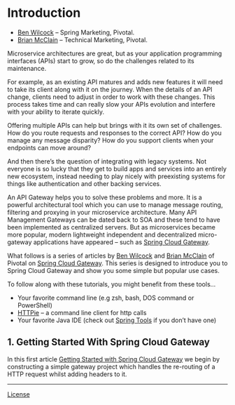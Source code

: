# Introduction

* [Ben Wilcock][1] – Spring Marketing, Pivotal.
* [Brian McClain][2] – Technical Marketing, Pivotal.

Microservice architectures are great, but as your application programming interfaces (APIs) start to grow, so do the challenges related to its maintenance. 

For example, as an existing API matures and adds new features it will need to take its client along with it on the journey. When the details of an API change, clients need to adjust in order to work with these changes. This process takes time and can really slow your APIs evolution and interfere with your ability to iterate quickly. 

Offering multiple APIs can help but brings with it its own set of challenges. How do you route requests and responses to the correct API? How do you manage any message disparity? How do you support clients when your endpoints can move around? 

And then there’s the question of integrating with legacy systems. Not everyone is so lucky that they get to build apps and services into an entirely new ecosystem, instead needing to play nicely with preexisting systems for things like authentication and other backing services. 

An API Gateway helps you to solve these problems and more. It is a powerful architectural tool which you can use to manage message routing, filtering and proxying in your microservice architecture. Many API Management Gateways can be dated back to SOA and these tend to have been implemented as centralized servers. But as microservices became more popular, modern lightweight independent and decentralized micro-gateway applications have appeared – such as [Spring Cloud Gateway][3].  

What follows is a series of articles by [Ben Wilcock][1] and [Brian McClain][2] of Pivotal on [Spring Cloud Gateway][3]. This series is designed to introduce you to Spring Cloud Gateway and show you some simple but popular use cases.

To follow along with these tutorials, you might benefit from these tools...

* Your favorite command line (e.g zsh, bash, DOS command or PowerShell)
* [HTTPie][4] – a command line client for http calls 
* Your favorite Java IDE (check out [Spring Tools][5] if you don’t have one)

## 1. Getting Started With Spring Cloud Gateway

In this first article [Getting Started with Spring Cloud Gateway][6] we begin by constructing a simple gateway project which handles the re-routing of a HTTP request whilst adding headers to it.

----

[License][7]


[1]: https://twitter.com/benbravo73
[2]: https://twitter.com/BrianMMcClain
[3]: https://spring.io/projects/spring-cloud-gateway
[4]: https://httpie.org/
[5]: https://spring.io/tools
[6]: getting_started.md
[7]: LICENSE